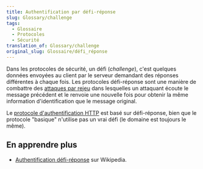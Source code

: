 ```yaml
---
title: Authentification par défi-réponse
slug: Glossary/challenge
tags:
  - Glossaire
  - Protocoles
  - Sécurité
translation_of: Glossary/challenge
original_slug: Glossaire/défi_réponse
---
```

Dans les protocoles de sécurité, un défi (_challenge_), c'est quelques données envoyées au client par le serveur demandant des réponses différentes à chaque fois. Les protocoles défi-réponse sont une manière de combattre des [attaques par rejeu](https://fr.wikipedia.org/wiki/Attaque_par_rejeu) dans lesquelles un attaquant écoute le message précédent et le renvoie une nouvelle fois pour obtenir la même information d'identification que le message original.

Le [protocole d'authentification HTTP](/fr/docs/Web/HTTP/Authentication) est basé sur défi-réponse, bien que le protocole "basique" n'utilise pas un vrai défi (le domaine est toujours le même).

## En apprendre plus

- [Authentification défi-réponse](https://fr.wikipedia.org/wiki/Authentification_d%C3%A9fi-r%C3%A9ponse) sur Wikipedia.
